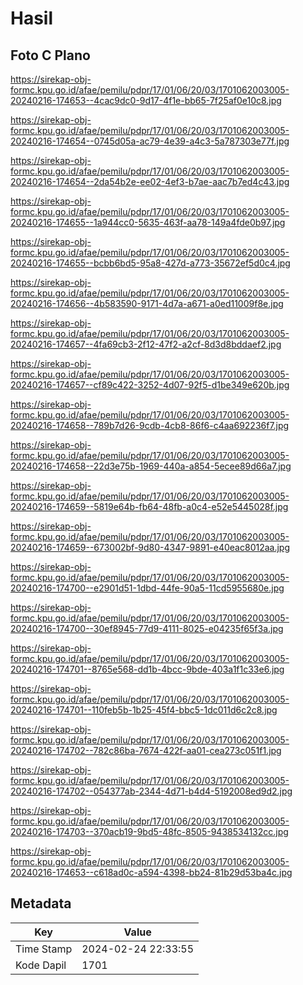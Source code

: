 # Hasil

## Foto C Plano

https://sirekap-obj-formc.kpu.go.id/afae/pemilu/pdpr/17/01/06/20/03/1701062003005-20240216-174653--4cac9dc0-9d17-4f1e-bb65-7f25af0e10c8.jpg

https://sirekap-obj-formc.kpu.go.id/afae/pemilu/pdpr/17/01/06/20/03/1701062003005-20240216-174654--0745d05a-ac79-4e39-a4c3-5a787303e77f.jpg

https://sirekap-obj-formc.kpu.go.id/afae/pemilu/pdpr/17/01/06/20/03/1701062003005-20240216-174654--2da54b2e-ee02-4ef3-b7ae-aac7b7ed4c43.jpg

https://sirekap-obj-formc.kpu.go.id/afae/pemilu/pdpr/17/01/06/20/03/1701062003005-20240216-174655--1a944cc0-5635-463f-aa78-149a4fde0b97.jpg

https://sirekap-obj-formc.kpu.go.id/afae/pemilu/pdpr/17/01/06/20/03/1701062003005-20240216-174655--bcbb6bd5-95a8-427d-a773-35672ef5d0c4.jpg

https://sirekap-obj-formc.kpu.go.id/afae/pemilu/pdpr/17/01/06/20/03/1701062003005-20240216-174656--4b583590-9171-4d7a-a671-a0ed11009f8e.jpg

https://sirekap-obj-formc.kpu.go.id/afae/pemilu/pdpr/17/01/06/20/03/1701062003005-20240216-174657--4fa69cb3-2f12-47f2-a2cf-8d3d8bddaef2.jpg

https://sirekap-obj-formc.kpu.go.id/afae/pemilu/pdpr/17/01/06/20/03/1701062003005-20240216-174657--cf89c422-3252-4d07-92f5-d1be349e620b.jpg

https://sirekap-obj-formc.kpu.go.id/afae/pemilu/pdpr/17/01/06/20/03/1701062003005-20240216-174658--789b7d26-9cdb-4cb8-86f6-c4aa692236f7.jpg

https://sirekap-obj-formc.kpu.go.id/afae/pemilu/pdpr/17/01/06/20/03/1701062003005-20240216-174658--22d3e75b-1969-440a-a854-5ecee89d66a7.jpg

https://sirekap-obj-formc.kpu.go.id/afae/pemilu/pdpr/17/01/06/20/03/1701062003005-20240216-174659--5819e64b-fb64-48fb-a0c4-e52e5445028f.jpg

https://sirekap-obj-formc.kpu.go.id/afae/pemilu/pdpr/17/01/06/20/03/1701062003005-20240216-174659--673002bf-9d80-4347-9891-e40eac8012aa.jpg

https://sirekap-obj-formc.kpu.go.id/afae/pemilu/pdpr/17/01/06/20/03/1701062003005-20240216-174700--e2901d51-1dbd-44fe-90a5-11cd5955680e.jpg

https://sirekap-obj-formc.kpu.go.id/afae/pemilu/pdpr/17/01/06/20/03/1701062003005-20240216-174700--30ef8945-77d9-4111-8025-e04235f65f3a.jpg

https://sirekap-obj-formc.kpu.go.id/afae/pemilu/pdpr/17/01/06/20/03/1701062003005-20240216-174701--8765e568-dd1b-4bcc-9bde-403a1f1c33e6.jpg

https://sirekap-obj-formc.kpu.go.id/afae/pemilu/pdpr/17/01/06/20/03/1701062003005-20240216-174701--110feb5b-1b25-45f4-bbc5-1dc011d6c2c8.jpg

https://sirekap-obj-formc.kpu.go.id/afae/pemilu/pdpr/17/01/06/20/03/1701062003005-20240216-174702--782c86ba-7674-422f-aa01-cea273c051f1.jpg

https://sirekap-obj-formc.kpu.go.id/afae/pemilu/pdpr/17/01/06/20/03/1701062003005-20240216-174702--054377ab-2344-4d71-b4d4-5192008ed9d2.jpg

https://sirekap-obj-formc.kpu.go.id/afae/pemilu/pdpr/17/01/06/20/03/1701062003005-20240216-174703--370acb19-9bd5-48fc-8505-9438534132cc.jpg

https://sirekap-obj-formc.kpu.go.id/afae/pemilu/pdpr/17/01/06/20/03/1701062003005-20240216-174653--c618ad0c-a594-4398-bb24-81b29d53ba4c.jpg


## Metadata

| Key        | Value               |
| ---------- | ------------------- |
| Time Stamp | 2024-02-24 22:33:55 |
| Kode Dapil | 1701                |



